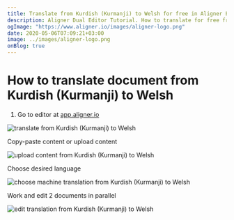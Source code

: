 ```yaml
---
title: Translate from Kurdish (Kurmanji) to Welsh for free in Aligner Editor
description: Aligner Dual Editor Tutorial. How to translate for free from Kurdish (Kurmanji) to Welsh. Aligner is multilingual document management platform. 
ogImage: "https://www.aligner.io/images/aligner-logo.png"
date: 2020-05-06T07:09:21+03:00
image: ../images/aligner-logo.png
onBlog: true
---
```


# How to translate document from Kurdish (Kurmanji) to Welsh

1. Go to editor at [app.aligner.io](https://app.aligner.io "Aligner App web page")

![translate from Kurdish (Kurmanji) to Welsh](../aligner-blank-editor.png "translate from Kurdish (Kurmanji) to Welsh")

Copy-paste content or upload content

![upload content from Kurdish (Kurmanji) to Welsh](../aligner-uploaded-document.png "upload content from Kurdish (Kurmanji) to Welsh")

Choose desired language

![choose machine translation from Kurdish (Kurmanji) to Welsh](../aligner-language-dropdown.png "choose machine translation from Kurdish (Kurmanji) to Welsh")

Work and edit 2 documents in parallel

![edit translation from Kurdish (Kurmanji) to Welsh](../aligner-double-sitded-editor.png "edit translation from Kurdish (Kurmanji) to Welsh")

